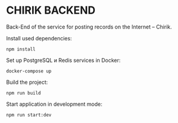 # CHIRIK BACKEND

Back-End of the service for posting records on the Internet – Chirik.

Install used dependencies:

```SH
npm install
```

Set up PostgreSQL и Redis services in Docker:

```SH
docker-compose up
```

Build the project:

```SH
npm run build
```

Start application in development mode:

```SH
npm run start:dev
```
